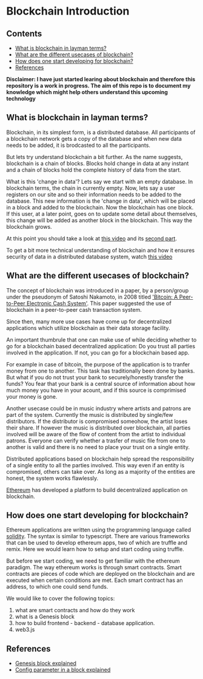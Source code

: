 # Blockchain Introduction

## Contents
* [What is blockchain in layman terms?](#intro)
* [What are the different usecases of blockchain?](#usecase)
* [How does one start developing for blockchain?](#setup)
* [References](#references)

**Disclaimer: I have just started learing about blockchain and therefore this repository is a work in progress. The aim of this repo is to document my knowledge which might help others understand this upcoming technology**

## <a name="intro"></a> What is blockchain in layman terms?
Blockchain, in its simplest form, is a distributed database. All participants of a blockchain network gets a copy of the database and when new data needs to be added, it is brodcasted to all the participants.

But lets try understand blockchain a bit further. As the name suggests, blockchain is a chain of blocks. Blocks hold change in data at any instant and a chain of blocks hold the complete history of data from the start.

What is this 'change in data'? Lets say we start with an empty database. In blockchain terms, the chain in currently empty. Now, lets say a user registers on our site and so their information needs to be added to the database. This new information is the 'change in data', which will be placed in a block and added to the blockchain. Now the blockchain has one block. If this user, at a later point, goes on to update some detail about themselves, this change will be added as another block in the blockchain. This way the blockchain grows.

At this point you should take a look at [this video](https://www.youtube.com/watch?v=_160oMzblY8) and its [second part](https://www.youtube.com/watch?v=xIDL_akeras).

To get a bit more technical understanding of blockchain and how it ensures security of data in a distributed database system, watch [this video](https://www.youtube.com/watch?v=Lx9zgZCMqXE)

## <a name="usecase"></a>What are the different usecases of blockchain?
The concept of blockchain was introduced in a paper, by a person/group under the pseudonym of Satoshi Nakamoto, in 2008 titled ['Bitcoin: A Peer-to-Peer Electronic Cash System'](https://bitcoin.org/bitcoin.pdf). This paper suggested the use of blockchain in a peer-to-peer cash transaction system.

Since then, many more use cases have come up for decentralized applications which utilize blockchain as their data storage facility.

An important thumbrule that one can make use of while deciding whether to go for a blockchain based decentralized application: Do you trust all parties involved in the application. If not, you can go for a blockchain based app.

For example in case of bitcoin, the purpose of the application is to tranfer money from one to another. This task has traditionally been done by banks. But what if you do not trust your bank to securely/honestly transfer the funds? You fear that your bank is a central source of information about how much money you have in your acount, and if this source is comprimised your money is gone.

Another usecase could be in music industry where artists and patrons are part of the system. Currently the music is distributed by single/few distributors. If the distributor is compromised someohow, the artist loses their share. If however the music is distributed over blockchain, all parties involved will be aware of the flow of content from the artist to individual patrons. Everyone can verify whether a trasfer of music file from one to another is valid and there is no need to place your trust on a single entity.

Distributed applications based on blockchain help spread the responsibility of a single entity to all the parties involved. This way even if an entity is compromised, others can take over. As long as a majority of the entities are honest, the system works flawlessly.

[Ethereum](https://www.ethereum.org/) has developed a platform to build decentralized application on blockchain.

## <a name="setup"></a>How does one start developing for blockchain?
Ethereum applications are written using the programming language called [solidity](https://solidity.readthedocs.io/en/develop/). The syntax is similar to typescript. There are various frameworks that can be used to develop ethereum apps, two of which are truffle and remix. Here we would learn how to setup and start coding using truffle.

But before we start coding, we need to get familiar with the ethereum paradigm. The way ethereum works is through smart contracts. Smart contracts are pieces of code which are deployed on the blockchain and are executed when certain conditions are met. Each smart contract has an address, to which one could send funds.

We would like to cover the following topics:
1. what are smart contracts and how do they work
2. what is a Genesis block
3. how to build frontend - backend - database application.
4. web3.js

## <a name="references"></a>References
* [Genesis block explained](https://ethereum.stackexchange.com/a/2377)
* [Config parameter in a block explained](https://ethereum.stackexchange.com/a/15687)
